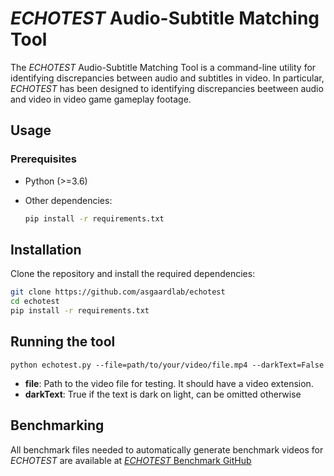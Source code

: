 # *ECHOTEST* Audio-Subtitle Matching Tool

The *ECHOTEST* Audio-Subtitle Matching Tool is a command-line utility for identifying discrepancies between audio and subtitles in video. In particular, *ECHOTEST* has been designed to identifying discrepancies beetween audio and video in video game gameplay footage.

## Usage
### Prerequisites

- Python (>=3.6)
- Other dependencies:

  ```bash
  pip install -r requirements.txt

## Installation
Clone the repository and install the required dependencies:

```bash
git clone https://github.com/asgaardlab/echotest
cd echotest
pip install -r requirements.txt
```

## Running the tool

```python echotest.py --file=path/to/your/video/file.mp4 --darkText=False```

- **file**: Path to the video file for testing. It should have a video extension.
- **darkText**: True if the text is dark on light, can be omitted otherwise

## Benchmarking
All benchmark files needed to automatically generate benchmark videos for *ECHOTEST* are available at [*ECHOTEST* Benchmark GitHub](https://github.com/asgaardlab/echotest-benchmark)